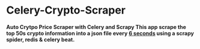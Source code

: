 # Celery-Crypto-Scraper
<h4>Auto Crytpo Price Scraper with Celery and Scrapy
This app scrape the top 50s crypto information into a json file every <b><u>6 seconds</u></b> using a scrapy spider, redis & celery beat.</h4>  
